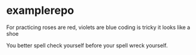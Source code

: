 # examplerepo
For practicing
roses are red, violets are blue
coding is tricky
it looks like a shoe

You better spell check yourself before your spell wreck yourself.